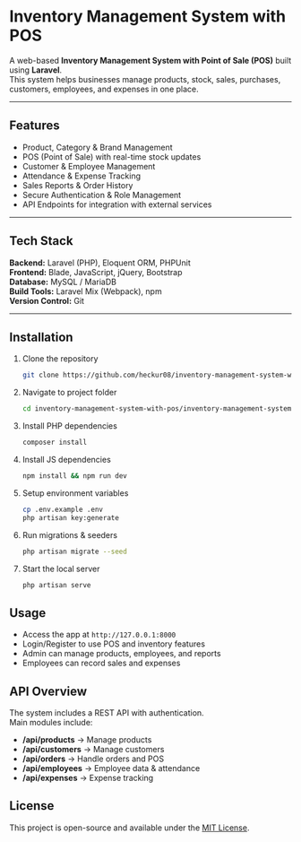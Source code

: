 # Inventory Management System with POS

A web-based **Inventory Management System with Point of Sale (POS)** built using **Laravel**.  
This system helps businesses manage products, stock, sales, purchases, customers, employees, and expenses in one place.

---

## Features
- Product, Category & Brand Management  
- POS (Point of Sale) with real-time stock updates  
- Customer & Employee Management  
- Attendance & Expense Tracking  
- Sales Reports & Order History  
- Secure Authentication & Role Management  
- API Endpoints for integration with external services  

---

## Tech Stack
**Backend:** Laravel (PHP), Eloquent ORM, PHPUnit  
**Frontend:** Blade, JavaScript, jQuery, Bootstrap  
**Database:** MySQL / MariaDB  
**Build Tools:** Laravel Mix (Webpack), npm  
**Version Control:** Git  

---

##  Installation
1. Clone the repository  
   ```bash
   git clone https://github.com/heckur08/inventory-management-system-with-pos.git
2. Navigate to project folder
    ```bash
    cd inventory-management-system-with-pos/inventory-management-system-api
3. Install PHP dependencies
    ```bash
    composer install
4. Install JS dependencies
    ```bash
    npm install && npm run dev
5. Setup environment variables
    ```bash
    cp .env.example .env
    php artisan key:generate
6. Run migrations & seeders
    ```bash
    php artisan migrate --seed
7. Start the local server
    ```bash
    php artisan serve

## Usage
- Access the app at `http://127.0.0.1:8000`  
- Login/Register to use POS and inventory features  
- Admin can manage products, employees, and reports  
- Employees can record sales and expenses  

## API Overview
The system includes a REST API with authentication.  
Main modules include:  
- **/api/products** → Manage products  
- **/api/customers** → Manage customers  
- **/api/orders** → Handle orders and POS  
- **/api/employees** → Employee data & attendance  
- **/api/expenses** → Expense tracking  

## License
This project is open-source and available under the [MIT License](LICENSE).
